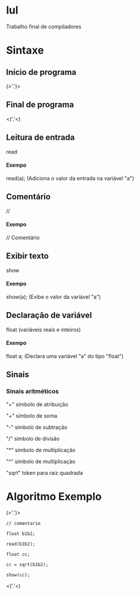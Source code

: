 # lul
Trabalho final de compiladores

# Sintaxe
## Início de programa
(>'.')>

## Final de programa
<('.'<)

## Leitura de entrada
read

#### Exempo
read(a); (Adiciona o valor da entrada na variável "a")

## Comentário
//

#### Exempo
// Comentário

## Exibir texto
show

#### Exempo
show(a); (Exibe o valor da variável "a")

## Declaração de variável
float (variáveis reais e inteiros)

#### Exempo
float a; (Declara uma variável "a" do tipo "float")

## Sinais
### Sinais aritméticos

"=" símbolo de atribuição

"+" símbolo de soma

"-" símbolo de subtração

"/" símbolo de divisão

"*" símbolo de multiplicação

"^" símbolo de multiplicação

"sqrt" token para raiz quadrada

### 

# Algoritmo Exemplo

(>'.')>

    // comentario

    float b1b2;
    
    read(b1b2);
    
    float cc;
    
    cc = sqrt(b1b2);
    
    show(cc);

<('.'<)
